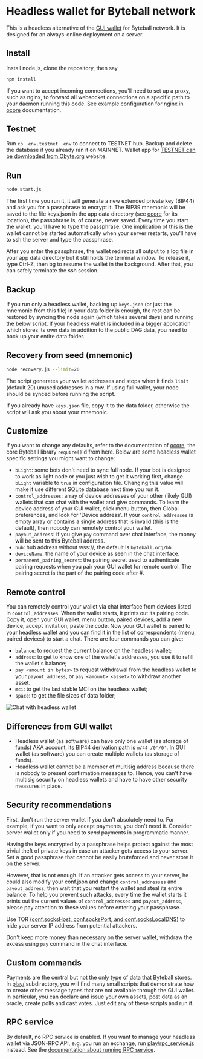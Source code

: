 # Headless wallet for Byteball network

This is a headless alternative of the [GUI wallet](../../../byteball) for Byteball network.  It is designed for an always-online deployment on a server.

## Install

Install node.js, clone the repository, then say
```sh
npm install
```
If you want to accept incoming connections, you'll need to set up a proxy, such as nginx, to forward all websocket connections on a specific path to your daemon running this code.  See example configuration for nginx in [ocore](../../../ocore) documentation.

## Testnet

Run `cp .env.testnet .env` to connect to TESTNET hub. Backup and delete the database if you already ran it on MAINNET. Wallet app for [TESTNET can be downloaded from Obyte.org](https://obyte.org/testnet.html) website.

## Run
```sh
node start.js
```
The first time you run it, it will generate a new extended private key (BIP44) and ask you for a passphrase to encrypt it.  The BIP39 mnemonic will be saved to the file keys.json in the app data directory (see [ocore](../../../ocore) for its location), the passphrase is, of course, never saved.  Every time you start the wallet, you'll have to type the passphrase.  One implication of this is the wallet cannot be started automatically when your server restarts, you'll have to ssh the server and type the passphrase.

After you enter the passphrase, the wallet redirects all output to a log file in your app data directory but it still holds the terminal window.  To release it, type Ctrl-Z, then bg to resume the wallet in the background.  After that, you can safely terminate the ssh session.

## Backup

If you run only a headless wallet, backing up `keys.json` (or just the mnemonic from this file) in your data folder is enough, the rest can be restored by syncing the node again (which takes several days) and running the below script.  If your headless wallet is included in a bigger application which stores its own data in addition to the public DAG data, you need to back up your entire data folder.

## Recovery from seed (mnemonic)
```sh
node recovery.js --limit=20
```
The script generates your wallet addresses and stops when it finds `limit` (default 20) unused addresses in a row.  If using full wallet, your node should be synced before running the script.

If you already have `keys.json` file, copy it to the data folder, otherwise the script will ask you about your mnemonic.

## Customize

If you want to change any defaults, refer to the documentation of [ocore](../../../ocore), the core Byteball library `require()`'d from here.  Below are some headless wallet specific settings you might want to change:

* `bLight`: some bots don't need to sync full node. If your bot is designed to work as light node or you just wish to get it working first, change `bLight` variable to `true` in configuration file. Changing this value will make it use different SQLite database next time you run it.
* `control_addresses`: array of device addresses of your other (likely GUI) wallets that can chat with the wallet and give commands.  To learn the device address of your GUI wallet, click menu button, then Global preferences, and look for 'Device address'.  If your `control_addresses` is empty array or contains a single address that is invalid (this is the default), then nobody can remotely control your wallet.
* `payout_address`: if you give `pay` command over chat interface, the money will be sent to this Byteball address.
* `hub`: hub address without wss://, the default is `byteball.org/bb`.
* `deviceName`: the name of your device as seen in the chat interface.
* `permanent_pairing_secret`: the pairing secret used to authenticate pairing requests when you pair your GUI wallet for remote control.  The pairing secret is the part of the pairing code after #.


## Remote control

You can remotely control your wallet via chat interface from devices listed in `control_addresses`.  When the wallet starts, it prints out its pairing code.  Copy it, open your GUI wallet, menu button, paired devices, add a new device, accept invitation, paste the code.  Now your GUI wallet is paired to your headless wallet and you can find it in the list of correspondents (menu, paired devices) to start a chat.  There are four commands you can give:

* `balance`: to request the current balance on the headless wallet;
* `address`: to get to know one of the wallet's addresses, you use it to refill the wallet's balance;
* `pay <amount in bytes>` to request withdrawal from the headless wallet to your `payout_address`, or `pay <amount> <asset>` to withdraw another asset.
* `mci`: to get the last stable MCI on the headless wallet;
* `space`: to get the file sizes of data folder;

![Chat with headless wallet](chat-with-headless.png)

## Differences from GUI wallet

* Headless wallet (as software) can have only one wallet (as storage of funds) AKA account, its BIP44 derivation path is `m/44'/0'/0'`.  In GUI wallet (as software) you can create multiple wallets (as storage of funds).
* Headless wallet cannot be a member of multisig address because there is nobody to present confirmation messages to.  Hence, you can't have multisig security on headless wallets and have to have other security measures in place.

## Security recommendations

First, don't run the server wallet if you don't absolutely need to.  For example, if you want to only accept payments, you don't need it.  Consider server wallet only if you need to *send* payments in programmatic manner.

Having the keys encrypted by a passphrase helps protect against the most trivial theft of private keys in case an attacker gets access to your server.  Set a good passphrase that cannot be easily bruteforced and never store it on the server.  

However, that is not enough.  If an attacker gets access to your server, he could also modify your conf.json and change `control_addresses` and `payout_address`, then wait that you restart the wallet and steal its entire balance.  To help you prevent such attacks, every time the wallet starts it prints out the current values of `control_addresses` and `payout_address`, please pay attention to these values before entering your passphrase.

Use TOR ([conf.socksHost, conf.socksPort, and conf.socksLocalDNS](../../../ocore#confsockshost-confsocksport-and-confsockslocaldns)) to hide your server IP address from potential attackers.

Don't keep more money than necessary on the server wallet, withdraw the excess using `pay` command in the chat interface.

## Custom commands

Payments are the central but not the only type of data that Byteball stores.  In [play/](play/) subdirectory, you will find many small scripts that demonstrate how to create other message types that are not available through the GUI wallet.  In particular, you can declare and issue your own assets, post data as an oracle, create polls and cast votes.  Just edit any of these scripts and run it.

## RPC service

By default, no RPC service is enabled.  If you want to manage your headless wallet via JSON-RPC API, e.g. you run an exchange, run [play/rpc_service.js](play/rpc_service.js) instead.  See the [documentation about running RPC service](https://developer.obyte.org/json-rpc/running-rpc-service).
